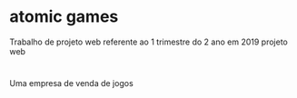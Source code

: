 # atomic games

Trabalho de projeto web referente ao 1 trimestre do 2 ano em 2019 projeto web
#
Uma empresa de venda de jogos

